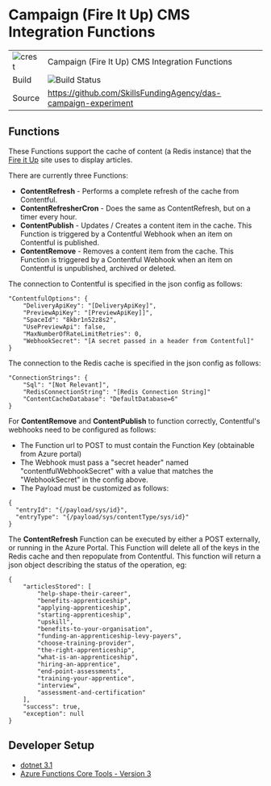 # Campaign (Fire It Up) CMS Integration Functions

|               |               |
| ------------- | ------------- |
|![crest](https://assets.publishing.service.gov.uk/static/images/govuk-crest-bb9e22aff7881b895c2ceb41d9340804451c474b883f09fe1b4026e76456f44b.png) |Campaign (Fire It Up) CMS Integration Functions|
| Build | <img alt="Build Status" src="https://dev.azure.com/sfa-gov-uk/Digital%20Apprenticeship%20Service/_apis/build/status/Future%20Engagement/das-campaign?branchName=fire_it_up_redesign" /> |
| Source  | https://github.com/SkillsFundingAgency/das-campaign-experiment  |

## Functions

These Functions support the cache of content (a Redis instance) that the [Fire it Up](https://github.com/SkillsFundingAgency/das-campaign) site uses to display articles.

There are currently three Functions:

- **ContentRefresh** - Performs a complete refresh of the cache from Contentful.
- **ContentRefresherCron** - Does the same as ContentRefresh, but on a timer every hour.
- **ContentPublish** - Updates / Creates a content item in the cache. This Function is triggered by a Contentful Webhook when an item on Contentful is published.
- **ContentRemove** - Removes a content item from the cache. This Function is triggered by a Contentful Webhook when an item on Contentful is unpublished, archived or deleted.

The connection to Contentful is specified in the json config as follows:

```
"ContentfulOptions": {
    "DeliveryApiKey": "[DeliveryApiKey]",
    "PreviewApiKey": "[PreviewApiKey]]",
    "SpaceId": "8kbr1n52z8s2",
    "UsePreviewApi": false,
    "MaxNumberOfRateLimitRetries": 0,
    "WebhookSecret": "[A secret passed in a header from Contentful]"
}
```

The connection to the Redis cache is specified in the json config as follows:

```
"ConnectionStrings": {
    "Sql": "[Not Relevant]",
    "RedisConnectionString": "[Redis Connection String]"
    "ContentCacheDatabase": "DefaultDatabase=6"
}
```

For **ContentRemove** and **ContentPublish** to function correctly, Contentful's webhooks need to be configured as follows:

- The Function url to POST to must contain the Function Key (obtainable from Azure portal)
- The Webhook must pass a "secret header" named "contentfulWebhookSecret" with a value that matches the "WebhookSecret" in the config above.
- The Payload must be customized as follows:

```
{
  "entryId": "{/payload/sys/id}",
  "entryType": "{/payload/sys/contentType/sys/id}"
}
```

The **ContentRefresh** Function can be executed by either a POST externally, or running in the Azure Portal.  This Function will delete all of the keys in the Redis cache and then repopulate from Contentful.  This function will return a json object describing the status of the operation, eg:

```
{
    "articlesStored": [
        "help-shape-their-career",
        "benefits-apprenticeship",
        "applying-apprenticeship",
        "starting-apprenticeship",
        "upskill",
        "benefits-to-your-organisation",
        "funding-an-apprenticeship-levy-payers",
        "choose-training-provider",
        "the-right-apprenticeship",
        "what-is-an-apprenticeship",
        "hiring-an-apprentice",
        "end-point-assessments",
        "training-your-apprentice",
        "interview",
        "assessment-and-certification"
    ],
    "success": true,
    "exception": null
}
```

## Developer Setup
- [dotnet 3.1](https://dotnet.microsoft.com/download)
- [Azure Functions Core Tools - Version 3](https://docs.microsoft.com/en-us/azure/azure-functions/functions-run-local?tabs=windows) 

